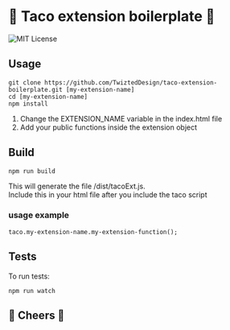 # 🌮 Taco extension boilerplate 🌮
![MIT License](https://img.shields.io/github/license/TwiztedDesign/taco.svg)


## Usage
    git clone https://github.com/TwiztedDesign/taco-extension-boilerplate.git [my-extension-name]
    cd [my-extension-name]
    npm install

1. Change the EXTENSION_NAME variable in the index.html file
2. Add your public functions inside the extension object


## Build
    npm run build
    
This will generate the file /dist/tacoExt.js.  
Include this in your html file after you include the taco script

### usage example
    taco.my-extension-name.my-extension-function();



## Tests
To run tests:

    npm run watch 



## 🍻 Cheers 🍻 

